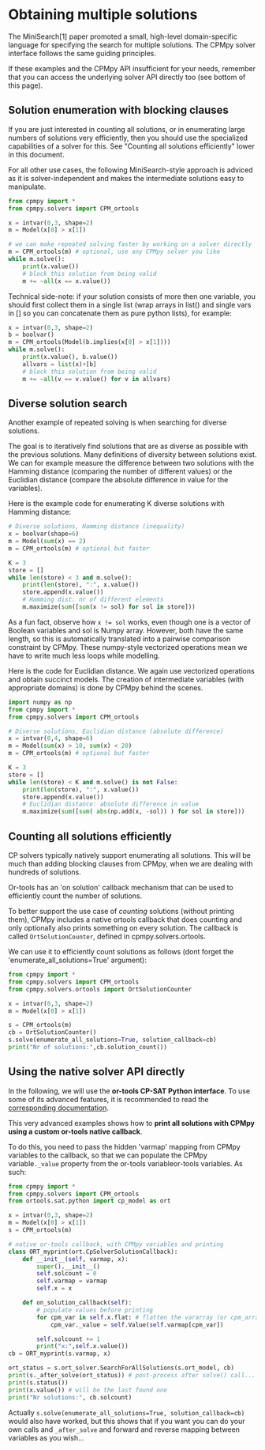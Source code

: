 # Obtaining multiple solutions

The MiniSearch[1] paper promoted a small, high-level domain-specific language for specifying the search for multiple solutions. The CPMpy solver interface follows the same guiding principles. 

If these examples and the CPMpy API insufficient for your needs, remember that you can access the underlying solver API directly too (see bottom of this page).

## Solution enumeration with blocking clauses
If you are just interested in counting all solutions, or in enumerating large numbers of solutions very efficiently, then you should use the specialized capabilities of a solver for this. See "Counting all solutions efficiently" lower in this document.

For all other use cases, the following MiniSearch-style approach is adviced as it is solver-independent and makes the intermediate solutions easy to manipulate.

```python
from cpmpy import *
from cpmpy.solvers import CPM_ortools

x = intvar(0,3, shape=2)
m = Model(x[0] > x[1])

# we can make repeated solving faster by working on a solver directly
m = CPM_ortools(m) # optional, use any CPMpy solver you like
while m.solve():
    print(x.value())
    # block this solution from being valid
    m += ~all(x == x.value())
```

Technical side-note: if your solution consists of more then one variable, you should first collect them in a single list (wrap arrays in list() and single vars in [] so you can concatenate them as pure python lists), for example:
```python
x = intvar(0,3, shape=2)
b = boolvar()
m = CPM_ortools(Model(b.implies(x[0] > x[1])))
while m.solve():
    print(x.value(), b.value())
    allvars = list(x)+[b]
    # block this solution from being valid
    m += ~all(v == v.value() for v in allvars)
```


## Diverse solution search
Another example of repeated solving is when searching for diverse solutions.

The goal is to iteratively find solutions that are as diverse as possible with the previous solutions. Many definitions of diversity between solutions exist. We can for example measure the difference between two solutions with the Hamming distance (comparing the number of different values) or the Euclidian distance (compare the absolute difference in value for the variables).

Here is the example code for enumerating K diverse solutions with Hamming distance:

```python
# Diverse solutions, Hamming distance (inequality)
x = boolvar(shape=6)
m = Model(sum(x) == 2)
m = CPM_ortools(m) # optional but faster

K = 3
store = []
while len(store) < 3 and m.solve():
    print(len(store), ":", x.value())
    store.append(x.value())
    # Hamming dist: nr of different elements
    m.maximize(sum([sum(x != sol) for sol in store]))
```

As a fun fact, observe how `x != sol` works, even though one is a vector of Boolean variables and sol is Numpy array. However, both have the same length, so this is automatically translated into a pairwise comparison constraint by CPMpy. These numpy-style vectorized operations mean we have to write much less loops while modelling.

Here is the code for Euclidian distance. We again use vectorized operations and obtain succinct models. The creation of intermediate variables (with appropriate domains) is done by CPMpy behind the scenes.

```python
import numpy as np
from cpmpy import *
from cpmpy.solvers import CPM_ortools

# Diverse solutions, Euclidian distance (absolute difference)
x = intvar(0,4, shape=6)
m = Model(sum(x) > 10, sum(x) < 20)
m = CPM_ortools(m) # optional but faster

K = 3
store = []
while len(store) < K and m.solve() is not False:
    print(len(store), ":", x.value())
    store.append(x.value())
    # Euclidian distance: absolute difference in value
    m.maximize(sum([sum( abs(np.add(x, -sol)) ) for sol in store]))
```

## Counting all solutions efficiently

CP solvers typically natively support enumerating all solutions. This will be much than adding blocking clauses from CPMpy, when we are dealing with hundreds of solutions.

Or-tools has an 'on solution' callback mechanism that can be used to efficiently count the number of solutions.

To better support the use case of _counting_ solutions (without printing them), CPMpy includes a native ortools callback that does counting and only optionally also prints something on every solution. The callback is called `OrtSolutionCounter`, defined in cpmpy.solvers.ortools.

We can use it to efficiently count solutions as follows (dont forget the 'enumerate_all_solutions=True' argument):
```python
from cpmpy import *
from cpmpy.solvers import CPM_ortools
from cpmpy.solvers.ortools import OrtSolutionCounter

x = intvar(0,3, shape=2)
m = Model(x[0] > x[1])

s = CPM_ortools(m)
cb = OrtSolutionCounter()
s.solve(enumerate_all_solutions=True, solution_callback=cb)
print("Nr of solutions:",cb.solution_count())
```

## Using the native solver API directly

In the following, we will use the __or-tools CP-SAT Python interface__. To use some of its advanced features, it is recommended to read the [corresponding documentation](https://developers.google.com/optimization/reference/python/sat/python/cp_model).

This very advanced examples shows how to **print all solutions with CPMpy using a custom or-tools native callback**.

To do this, you need to pass the hidden 'varmap' mapping from CPMpy variables to the callback, so that we can populate the CPMpy variable`._value` property from the or-tools variableor-tools variables. As such:

```python
from cpmpy import *
from cpmpy.solvers import CPM_ortools
from ortools.sat.python import cp_model as ort

x = intvar(0,3, shape=2)
m = Model(x[0] > x[1])
s = CPM_ortools(m)

# native or-tools callback, with CPMpy variables and printing
class ORT_myprint(ort.CpSolverSolutionCallback):
    def __init__(self, varmap, x):
        super().__init__()
        self.solcount = 0
        self.varmap = varmap
        self.x = x

    def on_solution_callback(self):
        # populate values before printing
        for cpm_var in self.x.flat: # flatten the vararray (or cpm_array())
            cpm_var._value = self.Value(self.varmap[cpm_var])

        self.solcount += 1
        print("x:",self.x.value())
cb = ORT_myprint(s.varmap, x)

ort_status = s.ort_solver.SearchForAllSolutions(s.ort_model, cb)
print(s._after_solve(ort_status)) # post-process after solve() call...
print(s.status())
print(x.value()) # will be the last found one
print("Nr solutions:", cb.solcount)
```

Actually `s.solve(enumerate_all_solutions=True, solution_callback=cb)` would also have worked, but this shows that if you want you can do your own calls and `_after_solve` and forward and reverse mapping between variables as you wish...

